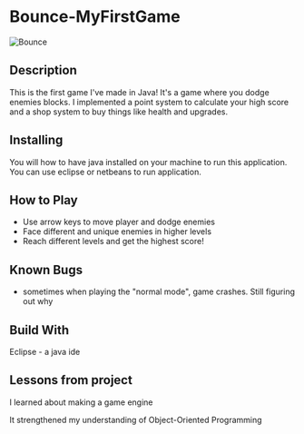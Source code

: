 # Bounce-MyFirstGame

![Bounce](https://user-images.githubusercontent.com/37048222/81449234-6d417a00-9145-11ea-93ac-62b560313e6f.PNG)

## Description

This is the first game I've made in Java! It's a game where you dodge enemies blocks. 
I implemented a point system to calculate your high score and a shop system to buy
things like health and upgrades.


## Installing

You will how to have java installed on your machine to run this application. You can
use eclipse or netbeans to run application.

## How to Play
- Use arrow keys to move player and dodge enemies
- Face different and unique enemies in higher levels
- Reach different levels and get the highest score!

## Known Bugs
- sometimes when playing the "normal mode", game crashes. Still figuring out why

## Build With
Eclipse - a java ide

## Lessons from project

I learned about making a game engine 

It strengthened my understanding of Object-Oriented Programming
